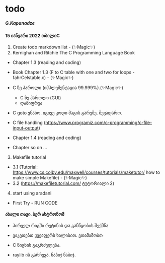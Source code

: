 # todo
##### G.Kapanadze

#### 15 იანვარი 2022 თბილიC

1. Create todo markdown list - (✨Magic✨)
2. Kernighan and Ritchie The C Programming Language Book

- Chapter 1.3 (reading and coding)
 - Book Chapter 1.3 (F to C table with one and two for loops - fahrCelstable.c) - (✨Magic✨)
 - C ზე პაროლი (იმპლემენტაცია 99.999%).(✨Magic✨)
   - C ზე პაროლი (GUI)
   - დაშიფრვა
 - C goto ვნახო. იგივე კოდი მაგის გარეშე. შევადარო.
 - C file handling (https://www.programiz.com/c-programming/c-file-input-output)

- Chapter 1.4 (reading and coding)
- Chapter so on ...

3. Makefile tutorial
- 3.1 (Tutorial: https://www.cs.colby.edu/maxwell/courses/tutorials/maketutor/ how to make simple Makefile) - (✨Magic✨)
- 3.2 (https://makefiletutorial.com/ ტუტორიალი 2)

4. start using aradani
- First Try - RUN CODE

#### ახალი თავი. ბერ ასტრონომ

- პირველ რიგში რუტინის და განწყობის შექმნა
- ვაკეთებთ ყვეაფერს ხალისით. ვთამაშობთ

- C წიგნის გაგრძელება.
- raylib ის გარჩევა. ნაბიჯ ნაბიჯ.
